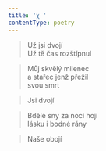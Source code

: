 ```yaml
---
title: 'χ '
contentType: poetry
---
```


<section>

> Už jsi dvojí  
> Už tě čas rozštípnul

</section>

<section>

> Můj skvělý milenec  
> a stařec jenž přežil  
> svou smrt

</section>

<section>

> Jsi dvojí

</section>

<section>

> Bdělé sny za nocí hojí  
> lásku i bodné rány

</section>

<section>

> Naše obojí

</section>
